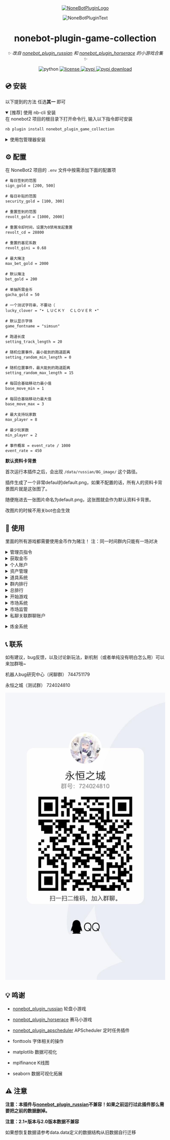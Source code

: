 <!-- markdownlint-disable MD031 MD033 MD036 MD041 -->

<div align="center">

<a href="https://v2.nonebot.dev/store">
  <img src="https://raw.githubusercontent.com/A-kirami/nonebot-plugin-template/resources/nbp_logo.png" width="180" height="180" alt="NoneBotPluginLogo">
</a>

<p>
  <img src="https://raw.githubusercontent.com/A-kirami/nonebot-plugin-template/resources/NoneBotPlugin.svg" width="240" alt="NoneBotPluginText">
</p>

# nonebot-plugin-game-collection

_✨ 改自 [nonebot_plugin_russian](https://github.com/HibiKier/nonebot_plugin_russian) 和 [nonebot_plugin_horserace](https://github.com/shinianj/nonebot_plugin_horserace) 的小游戏合集 ✨_

<img src="https://img.shields.io/badge/python-3.8+-blue.svg" alt="python">
<a href="./LICENSE">
  <img src="https://img.shields.io/github/license/KarisAya/nonebot_plugin_game_collection.svg" alt="license">
</a>
<a href="https://pypi.python.org/pypi/nonebot_plugin_game_collection">
  <img src="https://img.shields.io/pypi/v/nonebot_plugin_game_collection.svg" alt="pypi">
</a>
<a href="https://pypi.python.org/pypi/nonebot_plugin_game_collection">
  <img src="https://img.shields.io/pypi/dm/nonebot_plugin_game_collection" alt="pypi download">
</a>

</div>

## 💿 安装

以下提到的方法 任选**其一** 即可

<details open>
<summary>[推荐] 使用 nb-cli 安装</summary>
在 nonebot2 项目的根目录下打开命令行, 输入以下指令即可安装

```bash
nb plugin install nonebot_plugin_game_collection
```

</details>

<details>
<summary>使用包管理器安装</summary>
在 nonebot2 项目的插件目录下, 打开命令行, 根据你使用的包管理器, 输入相应的安装命令

<details>
<summary>pip</summary>

```bash
pip install nonebot_plugin_game_collection
```

</details>
<details>
<summary>pdm</summary>

```bash
pdm add nonebot_plugin_game_collection
```

</details>
<details>
<summary>poetry</summary>

```bash
poetry add nonebot_plugin_game_collection
```

</details>
<details>
<summary>conda</summary>

```bash
conda install nonebot_plugin_game_collection
```

</details>

打开 nonebot2 项目根目录下的 `pyproject.toml` 文件, 在 `[tool.nonebot]` 部分的 `plugins` 项里追加写入

```toml
[tool.nonebot]
plugins = [
    # ...
    "nonebot_plugin_game_collection"
]
```

</details>

## ⚙️ 配置

在 NoneBot2 项目的 `.env` 文件中按需添加下面的配置项

```properties
# 每日签到的范围
sign_gold = [200, 500]

# 每日补贴的范围
security_gold = [100, 300]

# 重置签到的范围
revolt_gold = [1000, 2000]

# 重置冷却时间，设置为0禁用发起重置
revolt_cd = 28800

# 重置的基尼系数
revolt_gini = 0.68

# 最大赌注
max_bet_gold = 2000

# 默认赌注
bet_gold = 200

# 单抽所需金币
gacha_gold = 50

# 一个测试字符串，不要动（
lucky_clover = "• ＬＵＣＫＹ  ＣＬＯＶＥＲ •"

# 默认显示字体
game_fontname = "simsun"

# 跑道长度
setting_track_length = 20

# 随机位置事件，最小能到的跑道距离
setting_random_min_length = 0

# 随机位置事件，最大能到的跑道距离
setting_random_max_length = 15

# 每回合基础移动力最小值
base_move_min = 1

# 每回合基础移动力最大值
base_move_max = 3

# 最大支持玩家数
max_player = 8

# 最少玩家数
min_player = 2

# 事件概率 = event_rate / 1000
event_rate = 450

```

__默认资料卡背景__

首次运行本插件之后，会出现 `/data/russian/BG_image/` 这个路径。

插件生成了一个非常defaul的default.png，如果不配置的话，所有人的资料卡背景图片就是这张图了。

随便拖进去一张图片命名为default.png，这张图就会作为默认资料卡背景。

改图片的时候不用关bot也会生效

## 🎉 使用

里面的所有游戏都需要使用金币作为赌注！
注：同一时间群内只能有一场对决

<details>
  
<summary>管理员指令</summary>

`获取金币 数量`

获取金币

`获取道具 道具名 数量`

获取道具

`刷新每日`

刷新每日签到，补贴，金币转移上限，所有人时效道具的剩余时间-1

`保存数据`

在关bot前需要保存数据，不然会回档到上次自动保存的时间点

`数据备份`

备份游戏数据文件

`市场重置`

把市场重置为回归值

`数据验证`

修复存档数据

</details>

<details>
  
<summary>获取金币</summary>
    
`金币签到`

玩家每日可签到一次，每日0点刷新。

`重置签到`

每次重置后可领取一次，当群内的基尼系数大于设定值可发起重置，重置后可进行一次重置签到。

每日刷新有几率刷新重置签到。

`发起重置`

按比例清空前十名的金币，第一名进入路灯挂件榜。公司等级+1（最高10级）。
    
__每日补贴(不是指令)__

玩家输光所有金币后会触发每日补贴，每日三次，0点刷新。

`查看元素订单`

如果本群注册了公司，那么每日会刷新一些元素订单，订单数量和公司等级相关。

完成相应的订单可以获得金币。

`完成元素订单 编号`

例如 `完成元素订单 1`

每个元素订单需要随机10个元素。元素来源于初级元素炼金。

详细查看[炼金系统](#1)

</details>

<details>
  
<summary>个人账户</summary>

`我的金币`

查看自己的金币数量

`我的道具`

查看自己获得的的道具

`我的股票`

查看自己在本群的股票以及报价

`我的资料卡`

查看个人账户详细资料

`炼金资料卡`

查看个人炼金资料

`设置背景图片[图片]` `设置背景图片(回复一张图片)`

设置我的资料卡显示的背景图片，需要有指定道具。

`删除背景图片`

将资料卡显示的背景图片设置为默认

</details>

<details>
  
<summary>资产管理</summary>

`发红包 金额 at`

给at的用户发金币

`送道具 道具名 道具数量 at`

给at的用户送指定数量的道具（可以不填道具数量，默认为1）。可以送路灯挂件牌，道具名：路灯挂件标记。

`金币转移 公司名 金额`

跨群转移金币到自己的账户，每日总转出/转入不能超过本群以及目标公司的10%

</details>

<details>
  
<summary>道具系统</summary>

`@bot十连抽卡` `@bot100连抽`

抽取道具，在私聊抽卡不用at。

`使用道具 道具名 参数`

部分道具可使用，可以用此指令使用道具。参数一般是使用数量，也有其他效果。

道具有全局道具，群内道具，永久道具，时效道具。

群内道具最多叠 30 天/个

[道具效果](https://github.com/KarisAya/nonebot_plugin_game_collection/blob/master/resource/props_library.json)

__四叶草标记__

_群内道具,时效道具_

_可以在资料卡上显示四叶草标记，但似乎并没有什么用处。_

__挑战徽章__

_群内道具,时效道具_

_可以发起随机对战，随机游戏，随机赌注。无视赌注上限。_

__设置许可证__

_全局道具,时效道具_

_可以设置背景图片，修改公司名称。_

__初级元素__

_全局道具,永久道具_

_打开可以获得随机3个基本元素。_

__钻石会员卡__

_群内道具,时效道具_

_可以在转账，结算等场合免除手续费。_

__调查凭证__

_群内道具,永久道具_

_使用此道具需要at一名玩家，随机获得对方在本群3%~5%的金币。_

_与随机一个人平分金币。获得金币的数量不超过自己本身的金币数_

__10%结算补贴__

_群内道具,时效道具_

_在对局中失败时减少10%的损失。_

__10%额外奖励__

_群内道具,时效道具_

_在对局中胜利时额外获得10%的金币。_

__神秘天平__

_群内道具,永久道具_

_与随机一个人平分金币。获得或失去金币的数量不超过两个人金币的最小值_

__幸运硬币__

_群内道具,永久道具_

_有50%的概率获得一半金币，50%的概率失去一半金币。每次金币获得或失去的上限为 Lv.50 金库。_

_可使用参数2_`使用道具 幸运硬币 2`_消耗一颗钻石，把成功概率提升至2/3_

_可使用参数3_`使用道具 幸运硬币 3`_消耗一颗钻石，使获得金币数翻倍，如失败则不生效。_

__随机红包__

_全局道具,永久道具_

_打开后可以获得【金币签到-重置签到】范围的随机金币。_

__钻石__

_群内道具,永久道具_

_没用_

__超级幸运硬币__

_全局道具,永久道具_

_有50%的概率金币翻倍，50%的概率金币清零。没有上限_

__重开券__

_全局道具,永久道具_

_重置自己的本群账户_

__路灯挂件标记__

_群内道具,永久道具_

_可以在资料卡上显示路灯挂件标记_

__测试金库__

_全局道具,永久道具_

_没用_

__被冻结的资产__

_全局道具,永久道具_

_获得价值为 Lv.1 金库 的金币，在高级公司使用会被汇率影响。_

__空气礼包__

_全局道具,永久道具_

_可以获得10个随机空气！与抽卡不同的是这样获得的空气可以精炼_


</details>

<details>
  
<summary>群内排行</summary>

`总金币排行`

查看本群玩家的跨群所有金币数量的排行

`总资产排行`

查看本群玩家的跨群所有金币和股票总价值的排行

`金币排行`

查看本群玩家在本群的金币排行

`资产排行` `财富排行`

查看本群玩家在本群的金币和股票总价值的排行

`胜率排行`

查看本群玩家的胜率排行

`胜场排行`

查看本群玩家的胜利场次数排行

`败场排行`

查看本群玩家的失败场次数排行

`路灯挂件排行`

查看本群玩家被挂路灯次数排行

</details>

<details>

<summary>总排行</summary>

`金币总排行`

查看所有玩家在本群的金币排行

`资产总排行`

查看所有玩家在本群的金币和股票总价值的排行

`胜率总排行`

查看所有玩家的胜率排行

`胜场总排行`

查看所有玩家的胜利场次数排行

`败场总排行`

查看所有玩家的失败场次数排行

`路灯挂件总排行`

查看所有玩家被挂路灯次数排行

</details>

<details>

<summary>开始游戏</summary>

所有游戏都可以通过下方的指令发起

发起游戏的指令中除了第一个字段剩下的都可以忽略

`子弹数` 忽略为1

`金额` 忽略为默认赌注

`at` 忽略为全体成员可接受

游戏可以使用如下指令处理

`接受挑战` 

`拒绝挑战`

`认输`

`超时结算` （60秒）

`游戏重置` （需要游戏对局超时）

  <details>

  <summary>随机对战</summary>

  `随机对战 金额  at`

  无视赌注上限

  通过 随机对战 来对其他人发起决斗，随机游戏，随机赌注。

  发起随机对战的玩家必须持有挑战徽章（可抽卡获得）

  </details>

  <details>

  <summary>俄罗斯轮盘</summary>

  __发起__

  `装弹 子弹数 金额 at `

  __进行__

  `(开枪|咔|嘭|嘣) N（可忽略)` 

  __规则__

  赌注上限为1倍赌注上限

  通过 装弹 来对其他人发起决斗，轮流开枪，直到运气不好的人先去世。
  
  </details>

  <details>

  <summary>掷骰子</summary>

  __发起__

  `(掷色子|摇骰子) 金额 at`

  __进行__

  `开数` `开点` `取出` 

  __规则__

  赌注上限为1倍赌注上限每轮

  通过 掷骰子 来对其他人发起决斗，轮流开数比大小，每次开数都会让结算金额上涨，中途结束按照当前金额结算。

  轮流开数，先比组合，再比点数。

  组合：役满（5个相同） > 串（4个相同） > 条（3个相同） > 两对（2组2个相同） > 对（2个相同） > 散（全不相同） 

  ~~别问为什么役满，雀魂真好玩~~

  </details>

  <details>

  <summary>扑克对战</summary>

  __发起__

  `扑克对战 金额 at`

  __进行__

  `出牌 1/2/3`

  __规则__

  赌注上限为5倍赌注上限

  通过 扑克对战 来对其他人对战，打出自己的手牌。当对方的血量小于1或者在自己回合出牌前血量>40即可获胜。

  牌库有两副共104张牌，当牌库没有牌了就以目前血量结算，结束游戏。

  先手初始点数：HP 20 SP 0 DEF 0

  后手初始点数：HP 25 SP 2 DEF 0

  每回合抽三张牌，打出其中的一张作为行动牌，弃掉剩余手牌。__特别注意：防御牌作为行动牌是攻击__

  之后对方摇一个20面骰子，如果点数小于对方SP则从牌库翻出一张牌作为技能牌打出，按照技能牌点数扣除对方SP点。

  | 花色 | 描述 | 行动牌效果 | 技能牌效果 |
  | --- | --- | --- | --- |
  | 黑桃 | 防御 | 打出攻击 | 增加DEF |
  | 红桃 | 生命 | 恢复HP | 恢复HP |
  | 梅花 | 技能 | 主动技能 | 增加SP |
  | 方片 | 攻击 | 打出攻击 | 打出反击 |

  主动技能：摇一个20面骰子，如果点数小于自身SP则把剩余两张手牌作为技能牌全部打出，按照技能牌点数扣除自身SP点

  ACE技能：摇一个6面骰子，把打出的ACE牌点替换成摇出的点数，再把三张手牌全部作为技能牌打出，按照技能牌点数扣除自身SP点

  </details>

  <details>

  <summary>猜数字</summary>

  __发起__

  `猜数字 金额 at`

  __进行__

  `50`（1-100的数字）

  __规则__

  赌注上限为每轮1倍赌注上限每轮

  通过 猜数字 来对其他人对战，轮流猜数字，猜中数字即可获胜。

  每轮赌注都会增长一倍

  </details>

  <details>

  <summary>同花顺</summary>

  __发起__

  `同花顺 金额 等级 at`

  等级1-5，默认为1，和手牌的大小相关。

  __进行__

  `看牌`

  在加注前可以查看手牌确认自己是否要加注。手牌以私聊形式发送，看牌的玩家需要添加bot好友

  `认输`

  及时止损

  `加注 金额`

  先手决定本轮加注最小金额，后手决定本轮金额，加注默认为初始金额。

  __规则__

  赌注上限为单次加注10倍赌注上限

  通过 同花顺 来对其他人对战，先手看牌加注，后手看牌跟注，直到一方认输或点数大的获胜。

  组合：同花顺 > 四条 > 葫芦 > 同花 > 顺子 > 三条 > 两对 > 一对 > 散牌

  花色：黑桃 > 红桃 > 梅花 > 方片  

  </details>

  <details>

  <summary>21点</summary>

  __发起__

  `21点 金额 at`

  对战双方需要添加bot好友

  __进行__

  `抽牌`

  抽一张牌

  `停牌`

  停止抽牌

  `双倍下注`

  抽一张牌并停牌，赌注翻倍。

  __规则__

  赌注上限为单次5倍赌注上限

  通过 21点 来对其他人对战，手牌点数大的获胜。

  游戏中点数超过21会直接失败。

  </details>

  <details>

  <summary>AB牌</summary>

  __发起__

  `AB牌 金额 at`

  对战双方需要添加bot好友

  __进行（私聊bot！私聊bot！私聊bot！）__

  `A` `B` `1` `2` `3`

  打出手牌

  __规则__

  赌注上限为每轮1倍赌注上限

  双方手牌均为AB123五张牌，每轮暗牌发牌（私聊bot），每轮结束后开牌。

  双方出牌相同为平局，此外

  A为必胜牌，B为必败牌。

  1胜2，2胜3，3胜1

  本轮胜利者+1分

  打出所有手牌后结算。分数多的胜利

  每轮赌注翻倍

  玩法标注：因为B必败所以在对方出A的时候混出去是最优解。总之你需要打出AB123全部的牌。

  </details>

  <details>

  <summary>西部对战</summary>

  __发起__

  `西部对战 金额 at`

  对战双方需要添加bot好友

  __进行（私聊bot）__

  `装弹` `开枪` `闪避` `闪枪` `预判开枪`

  __规则__

  赌注上限为5倍赌注上限

  双方私聊bot本轮的行动

  双方初始1发子弹，装弹上限为6发子弹（6发可以继续装弹，但是子弹数不会再增加了）。

  如果双方同时`开枪`，那么子弹会发生碰撞。本轮平局

  `装弹` 在 __初始位置__ 行动，剩余子弹数+1。会被 `开枪` `闪枪` 击杀

  `闪避` 去 __闪避位置__ ，不会消耗子弹。会被 `预判开枪` 击杀

  `开枪` 在 __初始位置__ 行动，打对方 __初始位置__ ，剩余子弹数-1 击杀 `装弹` `预判开枪`

  `闪枪` 去 __闪避位置__ ，打对方 __初始位置__ ，剩余子弹数-1 击杀 `装弹` `开枪`

  `预判开枪` 在 __初始位置__ 行动，打对方 __闪避位置__ ，剩余子弹数-1 击杀 `闪避` `闪枪` 

  注：预判开枪不会与闪枪发生子弹碰撞，因为预判开枪速度比闪避开枪速度快。 

  </details>

  <details>

  <summary>赛马小游戏</summary>

  ~~抄~~改自 [nonebot_plugin_horserace](https://github.com/shinianj/nonebot_plugin_horserace) 

  ~~发言复刻~~ 请不要在使用此插件时出现报错去找原作者（冲我来，发issue，我已经准备好赴死了）

  `赛马创建 金额`

  第一位玩家发起活动，金额为报名费

  `赛马加入 你的马儿名称` 

  花费报名费，加入你的赛马

  `赛马开始`

  如果有足够的人加入了游戏，那么可以通过本指令开始游戏

  `赛马暂停`

  暂停本群的赛马，稍后可以用`赛马开始`继续游戏
      
  __自定义事件包方式__
  
  事件包为utf-8编码（不懂的话就别瞎整了）

  详细信息请参考：

  [事件添加相关.txt](https://github.com/shinianj/nonebot_plugin_horserace/blob/main/%E4%BA%8B%E4%BB%B6%E6%B7%BB%E5%8A%A0%E7%9B%B8%E5%85%B3.txt)

  [事件详细模板.txt](https://github.com/shinianj/nonebot_plugin_horserace/blob/main/%E4%BA%8B%E4%BB%B6%E8%AF%A6%E7%BB%86%E6%A8%A1%E6%9D%BF.txt)

  写完的json文件放入events/horserace文件夹中就能跑了（除非你写错了，在加载事件时会失败，但不会影响其他事件加载也不会让你的bot崩了）

  </details>

  <details>

  <summary>堡垒战</summary>

  待补充

  </details>

</details>

<details>

<summary>市场系统</summary>

`群资料卡`

查看本群的详细信息

`市场信息 公司名`

查看指定公司的详细信息

`市场信息`

查看市场上所有公司的简略信息

`市场价格表`

查看市场上所有公司发行/结算价格

`市场注册 公司名 @bot`

权限：[群主，管理员，超管] 

当群内符合条件时，可以使用 `市场注册 公司名 @bot` 把此群号注册到市场。

`公司重命名 公司名 @bot`

权限：[群主，管理员，超管] 

修改本公司在市场上的注册名称

`更新公司简介 简介内容`

将`简介内容`添加到本群详细信息的简介中。

`购买 公司名 数量 最高单价`

<details>

<summary>购买指定公司的股票</summary>

公司名和数量必须指定。

购买公司的股票时你的金币会同时补充为公司的资产。

所以大量`购买`某公司股票会使该公司股价明显上涨。同样，大量`结算`某公司股票会使该公司股价明显下跌。

`最高单价`为购买时限制的最高单价

例：

假如文文日报社10金币1股。

发送指令 `购买 文文日报社 2000` 购买2000股该公司股票。

假设购买之后，文文日报社上涨到15金币1股。

如果发送指令 `购买 文文日报社 2000 12`

那么购买的股票数可能会小于2000股，因为`最高单价`参数在 文文日报社 股价为 12金币时停止继续购买。

</details>

`结算 公司名 数量 最低单价`

<details>

<summary>结算指定公司的股票</summary>

公司名和数量必须指定。

结算公司的股票时公司的金币会同时减少。

所以大量`结算`某公司股票会使该公司股价明显下跌。

`最低单价`为结算时限制的最低单价

例：

假如文文日报社15金币1股

发送指令 `结算 文文日报社 2000` 结算2000股该公司股票

假设结算之后，文文日报社下跌到10金币1股

如果发送指令 `结算 文文日报社 2000 12`

那么结算的股票数可能会小于2000股，因为`最低单价`参数在 文文日报社 股价为 12金币时停止继续结算。

</details>

`出售 公司名称 报价 数量`

将指定公司的股票以`报价`发布到交易市场`数量`股。

当公司的股价上涨到高于报价时，你发布的股票会自动以报价结算。

`市场购买 公司名称 数量`

从交易市场上以从低到高的报价买入`数量`股将指定公司的股票。

</details>

<details>

<summary>市场监管</summary>

权限：[超管]

`冻结资产@someone`

查封at的群友的全部资产。

由于游戏市场机制过于简单导致运营时间长了以后会出现金币数量离谱的玩家
    
如果金币持有量过于离谱，可以使用`冻结资产`查封。

查封后的用户会持有最多500个全局道具【被冻结的资产】，此道具可以在任意群使用，每个【被冻结的资产】使用后会在使用的群获得一倍赌注上限的金币。

上述机制【被冻结的资产】的数量与被冻结前相关。

`清理无效账户@bot`
    
删除bot不在的群，退群的用户等无效账户。

`管理员更新公司简介 公司名 简介内容`

将`简介内容`添加到指定公司详细信息的简介中。

</details>

<details>

<summary>私聊关联群聊账户</summary>

可以在私聊签到、抽卡、使用道具、查看我的金币/道具/资料卡、查看排行，购买或结算股票，以及进行游戏等操作。

不过你直接去的话大概会提示关未联群聊账户（

连接账户的方法

1. 在群里发送`@bot关联账户`私聊账户就会关联到本群里
2. 私聊发送`关联账户`再根据提示输入群号私聊账户就会关联到群号所指的群
3. 进行游戏时账户会连接到游戏正在进行的群。

__如果你正在一场游戏中,然后把账户关联到别的群了，那么你会找不到对局。__

__请不要在游戏中修改关联的账户，如果不慎修改还想继续本场对局的话，那么请关联到对局所在的群。__

__请不要同时在多个群进行游戏，如果非要在多个群进行游戏，那么请注意发送游戏进行的指令之前账户是否关联到了对局所在的群。__

</details>

<p id="1"></p>   

<details>

<summary>炼金系统</summary>

基本元素：水 火 土 风

纯净产物：水元素 火元素 土元素 风元素

实体产物：蒸汽 沼泽 寒冰 岩浆 雷电 尘埃

每个初级元素道具可以生成3个基本元素。

三个元素相同时会获得纯净产物。

两个元素相同时会获得实体产物。

三个元素不相同时会产生以太，无法收集。

`元素精炼 元素产物名`

消耗全部指定的元素产物（纯净产物/实体产物），获得相同数量的初级元素。

可以指定多个元素产物，如`元素精炼 蒸汽 沼泽 寒冰 岩浆 雷电 尘埃`

`道具精炼 道具名 数量`

消耗道具，获得初级元素，获得的初级元素数量和道具星级相关。

</details>

## 📞 联系

如有建议，bug反馈，以及讨论新玩法，新机制（或者单纯没有明白怎么用）可以来加群哦~

机器人bug研究中心（闲聊群） 744751179

永恒之城（测试群） 724024810

![群号](https://github.com/KarisAya/nonebot_plugin_game_collection/blob/master/%E9%99%84%E4%BB%B6/qrcode_1676538742221.jpg)

## 💡 鸣谢

- [nonebot_plugin_russian](https://github.com/HibiKier/nonebot_plugin_russian) 轮盘小游戏
- [nonebot_plugin_horserace](https://github.com/shinianj/nonebot_plugin_horserace) 赛马小游戏
- [nonebot_plugin_apscheduler](https://github.com/nonebot/plugin-apscheduler) APScheduler 定时任务插件

- fonttools 字体相关的操作
- matplotlib 数据可视化
- mplfinance K线图
- seaborn 数据可视化拓展
    
## ⚠ 注意

__注意：本插件与[nonebot_plugin_russian](https://github.com/HibiKier/nonebot_plugin_russian)不兼容！如果之前运行过此插件那么需要把之前的数据删掉。__

__注意：2.1+版本与2.0版本数据不兼容__

如果想恢复数据请参考data.data定义的数据结构从旧数据自行迁移
